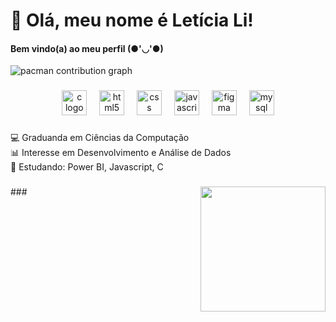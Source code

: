 <h1 align="left">💚 Olá, meu nome é Letícia Li!</h1>


<h4 align="left">Bem vindo(a) ao meu perfil (●'◡'●)</h4>

<picture>
  <source media="(prefers-color-scheme: dark)" srcset="https://raw.githubusercontent.com/letis-li/letis-li/output/pacman-contribution-graph-dark.svg">
  <source media="(prefers-color-scheme: light)" srcset="https://raw.githubusercontent.com/letis-li/letis-li/output/pacman-contribution-graph.svg">
  <img alt="pacman contribution graph" src="https://raw.githubusercontent.com/letis-li/letis-li/output/pacman-contribution-graph.svg">
</picture>


###


<div align="center">
  <img src="https://cdn.jsdelivr.net/gh/devicons/devicon/icons/c/c-original.svg" height="40" alt="c logo"  />
  <img width="12" />
  <img src="https://cdn.jsdelivr.net/gh/devicons/devicon/icons/html5/html5-original.svg" height="40" alt="html5 logo"  />
  <img width="12" />
  <img src="https://cdn.jsdelivr.net/gh/devicons/devicon/icons/css3/css3-original.svg" height="40" alt="css logo"  />
  <img width="12" />
  <img src="https://cdn.jsdelivr.net/gh/devicons/devicon/icons/javascript/javascript-original.svg" height="40" alt="javascript logo"  />
  <img width="12" />
  <img src="https://cdn.jsdelivr.net/gh/devicons/devicon/icons/figma/figma-original.svg" height="40" alt="figma logo"  />
  <img width="12" />
  <img src="https://cdn.jsdelivr.net/gh/devicons/devicon/icons/mysql/mysql-original.svg" height="40" alt="mysql logo"  />
</div>

###

<p align="left">💻 Graduanda em Ciências da Computação<br>📊 Interesse em Desenvolvimento e Análise de Dados<br>📖 Estudando: Power BI, Javascript, C</p>

###
<img align="right" height="200" src="https://i.imgflip.com/65efzo.gif"  />
###
